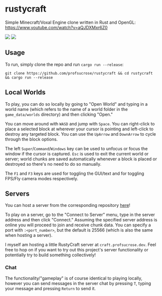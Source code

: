 # rustycraft

Simple Minecraft/Voxal Engine clone written in Rust and OpenGL:
https://www.youtube.com/watch?v=aQJDXMxr6Z0

<img src="https://i.imgur.com/mIMRoGg.png">

<img src="https://i.imgur.com/8Z2x4CV.png">

## Usage

To run, simply clone the repo and run `cargo run --release`:
```
git clone https://github.com/profsucrose/rustycraft && cd rustycraft && cargo run --release
```

## Local Worlds
To play, you can do so locally by going to "Open World" and typing in a world name (which refers to the name of a world folder in the `game_data/worlds` directory) and then clicking "Open." 

You can move around with `WASD` and jump with `Space`. You can right-click to place a selected block at wherever your cursor is pointing and left-click to destroy any targeted block. You can use the `UpArrow` and `DownArrow` to cycle through the block options. 

The left `Super`/`Command`/`Windows` key can be used to unfocus or focus the window if the cursor is captured. `Esc` is used to exit the current world or server; world chunks are saved automatically whenever a block is placed or destroyed so there's no need to do so manually. 

The `F1` and `F3` keys are used for toggling the GUI/text and for toggling FPS/Fly camera modes respectively.

## Servers

You can host a server from the corresponding repository [here](https://github.com/profsucrose/rustycraft-server)!

To play on a server, go to the "Connect to Server" menu, type in the server address and then click "Connect." Assuming the specified server address is online you will proceed to join and receive chunk data. You can specify a port with `:<port_number>`, but the default is 25566 (which is also the same when hosting a server).

I myself am hosting a little RustyCraft server at `craft.profsucrose.dev`. Feel free to hop on if you want to try out this project's server functionality or potentially try to build something collectively!

### Chat
The functionality/"gameplay" is of course identical to playing locally, however you can send messages in the server chat by pressing `T`, typing your message and pressing `Return` to send it.